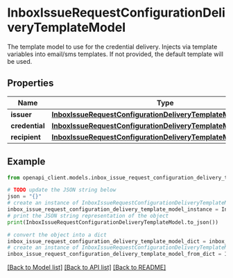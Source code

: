 # InboxIssueRequestConfigurationDeliveryTemplateModel

The template model to use for the credential delivery. Injects via template variables into email/sms templates. If not provided, the default template will be used.

## Properties

Name | Type | Description | Notes
------------ | ------------- | ------------- | -------------
**issuer** | [**InboxIssueRequestConfigurationDeliveryTemplateModelIssuer**](InboxIssueRequestConfigurationDeliveryTemplateModelIssuer.md) |  | [optional] 
**credential** | [**InboxIssueRequestConfigurationDeliveryTemplateModelCredential**](InboxIssueRequestConfigurationDeliveryTemplateModelCredential.md) |  | [optional] 
**recipient** | [**InboxIssueRequestConfigurationDeliveryTemplateModelRecipient**](InboxIssueRequestConfigurationDeliveryTemplateModelRecipient.md) |  | [optional] 

## Example

```python
from openapi_client.models.inbox_issue_request_configuration_delivery_template_model import InboxIssueRequestConfigurationDeliveryTemplateModel

# TODO update the JSON string below
json = "{}"
# create an instance of InboxIssueRequestConfigurationDeliveryTemplateModel from a JSON string
inbox_issue_request_configuration_delivery_template_model_instance = InboxIssueRequestConfigurationDeliveryTemplateModel.from_json(json)
# print the JSON string representation of the object
print(InboxIssueRequestConfigurationDeliveryTemplateModel.to_json())

# convert the object into a dict
inbox_issue_request_configuration_delivery_template_model_dict = inbox_issue_request_configuration_delivery_template_model_instance.to_dict()
# create an instance of InboxIssueRequestConfigurationDeliveryTemplateModel from a dict
inbox_issue_request_configuration_delivery_template_model_from_dict = InboxIssueRequestConfigurationDeliveryTemplateModel.from_dict(inbox_issue_request_configuration_delivery_template_model_dict)
```
[[Back to Model list]](../README.md#documentation-for-models) [[Back to API list]](../README.md#documentation-for-api-endpoints) [[Back to README]](../README.md)


